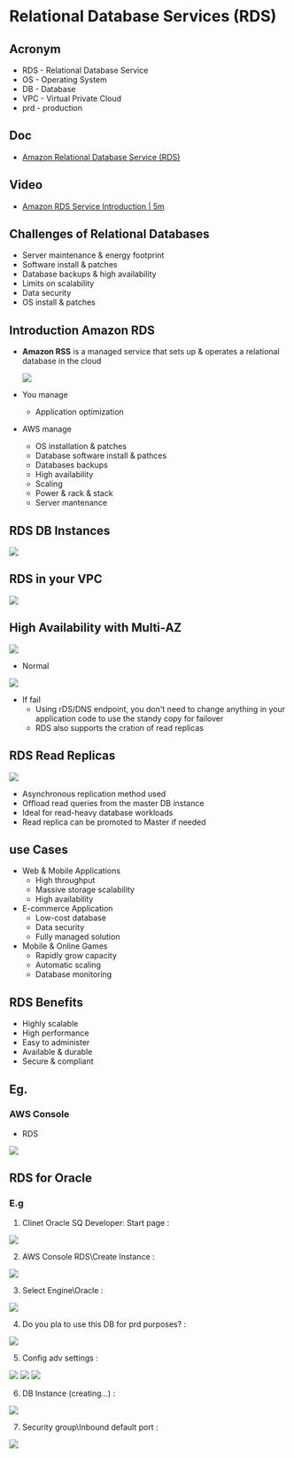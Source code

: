 # Relational Database Services (RDS)

## Acronym
* RDS - Relational Database Service
* OS - Operating System
* DB - Database
* VPC - Virtual Private Cloud
* prd - production

## Doc
* [Amazon Relational Database Service (RDS)](https://aws.amazon.com/rds/)

## Video 
* [Amazon RDS Service Introduction | 5m](https://www.aws.training/Details/Video?id=36900)

## Challenges of Relational Databases
* Server maintenance & energy footprint
* Software install & patches
* Database backups & high availability
* Limits on scalability
* Data security
* OS install & patches

## Introduction Amazon RDS
* **Amazon RSS** is a managed service that sets up & operates a relational database in the 
  cloud
  
  [<img src="https://i.imgur.com/BN32DhT.png">](https://i.imgur.com/BN32DhT.png)
  
* You manage
    * Application optimization
    
* AWS manage
    * OS installation & patches
    * Database software install & pathces
    * Databases backups
    * High availability
    * Scaling
    * Power & rack & stack
    * Server mantenance
    
## RDS DB Instances
[<img src="https://i.imgur.com/8G5961o.png">](https://i.imgur.com/8G5961o.png)

## RDS in your VPC
[<img src="https://i.imgur.com/551POyH.png">](https://i.imgur.com/551POyH.png)

## High Availability with Multi-AZ
[<img src="https://i.imgur.com/7e8nPbx.png">](https://i.imgur.com/7e8nPbx.png)
* Normal

[<img src="https://i.imgur.com/pya3L3k.png">](https://i.imgur.com/pya3L3k.png)
* If fail
    * Using rDS/DNS endpoint, you don't need to change anything in your application code
      to use the standy copy for failover
    * RDS also supports the cration of read replicas
    
## RDS Read Replicas
[<img src="https://i.imgur.com/mHC0V1q.png">](https://i.imgur.com/mHC0V1q.png)

* Asynchronous replication method used
* Offload read queries from the master DB instance
* Ideal for read-heavy database workloads
* Read replica can be promoted to Master if needed

## use Cases
* Web & Mobile Applications
    * High throughput
    * Massive storage scalability
    * High availability
* E-commerce Application
    * Low-cost database
    * Data security
    * Fully managed solution
* Mobile & Online Games
    * Rapidly grow capacity
    * Automatic scaling
    * Database monitoring
    
## RDS Benefits
* Highly scalable
* High performance
* Easy to administer
* Available & durable
* Secure & compliant

## Eg.
### AWS Console
* RDS

[<img src="https://i.imgur.com/mz0JUUN.png">](https://i.imgur.com/mz0JUUN.png)

## RDS for Oracle
### E.g
1) Clinet Oracle SQ Developer: Start page : 

[<img src="https://i.imgur.com/5pATC0V.png">](https://i.imgur.com/5pATC0V.png)

2) AWS Console RDS\Create Instance : 

[<img src="https://i.imgur.com/PFDZkTX.png">](https://i.imgur.com/PFDZkTX.png)

3) Select Engine\Oracle :

[<img src="https://i.imgur.com/AVhJieq.png">](https://i.imgur.com/AVhJieq.png)

4) Do you pla to use this DB for prd purposes? :

[<img src="https://i.imgur.com/H26FW6A.png">](https://i.imgur.com/H26FW6A.png)

5) Config adv settings :

[<img src="https://i.imgur.com/5keLAcS.png">](https://i.imgur.com/5keLAcS.png)
[<img src="https://i.imgur.com/ZqLj5nx.png">](https://i.imgur.com/ZqLj5nx.png)
[<img src="https://i.imgur.com/lnSr9Y2.png">](https://i.imgur.com/lnSr9Y2.png)

6) DB Instance (creating...) : 

[<img src="https://i.imgur.com/u92z2Hx.png">](https://i.imgur.com/u92z2Hx.png)

7) Security group\Inbound default port :

[<img src="https://i.imgur.com/iHjmGHl.png">](https://i.imgur.com/iHjmGHl.png)

